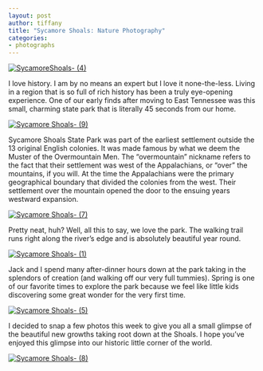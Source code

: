 ```yaml
---
layout: post
author: tiffany
title: "Sycamore Shoals: Nature Photography"
categories: 
- photographs
---
```


[![](jekyll_uploads/2012/03/Sycamore-Shoals-4-575x382.jpg "SycamoreShoals- (4)")](http://www.sweetpeonies.com/2012/03/sycamore-shoals-nature-photography/sycamore-shoals-4/)

I love history. I am by no means an expert but I love it none-the-less. Living in a region that is so full of rich history has been a truly eye-opening experience. One of our early finds after moving to East Tennessee was this small, charming state park that is literally 45 seconds from our home.

[![](jekyll_uploads/2012/03/Sycamore-Shoals-9-575x382.jpg "Sycamore Shoals- (9)")](http://www.sweetpeonies.com/2012/03/sycamore-shoals-nature-photography/sycamore-shoals-9/)

Sycamore Shoals State Park was part of the earliest settlement outside the 13 original English colonies. It was made famous by what we deem the Muster of the Overmountain Men. The “overmountain” nickname refers to the fact that their settlement was west of the Appalachians, or “over” the mountains, if you will. At the time the Appalachians were the primary geographical boundary that divided the colonies from the west. Their settlement over the mountain opened the door to the ensuing years westward expansion.

[![](jekyll_uploads/2012/03/Sycamore-Shoals-7-575x382.jpg "Sycamore Shoals- (7)")](http://www.sweetpeonies.com/2012/03/sycamore-shoals-nature-photography/sycamore-shoals-7/)

Pretty neat, huh? Well, all this to say, we love the park. The walking trail runs right along the river’s edge and is absolutely beautiful year round.

[![](jekyll_uploads/2012/03/Sycamore-Shoals-1-575x382.jpg "Sycamore Shoals- (1)")](http://www.sweetpeonies.com/2012/03/sycamore-shoals-nature-photography/sycamore-shoals-1/)

Jack and I spend many after-dinner hours down at the park taking in the splendors of creation (and walking off our very full tummies). Spring is one of our favorite times to explore the park because we feel like little kids discovering some great wonder for the very first time.

[![](jekyll_uploads/2012/03/Sycamore-Shoals-5-575x382.jpg "Sycamore Shoals- (5)")](http://www.sweetpeonies.com/2012/03/sycamore-shoals-nature-photography/sycamore-shoals-5/)

I decided to snap a few photos this week to give you all a small glimpse of the beautiful new growths taking root down at the Shoals. I hope you’ve enjoyed this glimpse into our historic little corner of the world.

[![](jekyll_uploads/2012/03/Sycamore-Shoals-8-575x436.jpg "Sycamore Shoals- (8)")](http://www.sweetpeonies.com/2012/03/sycamore-shoals-nature-photography/sycamore-shoals-8/)